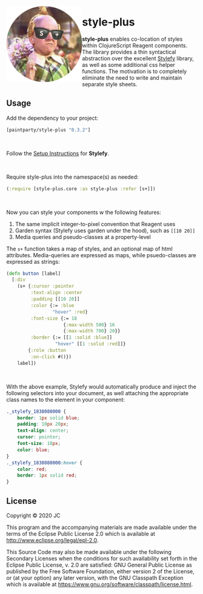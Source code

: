 <p align="center">
  <img align="left" width="200" src="s+logo.jpg" alt="">
</p>

# style-plus

**style-plus** enables co-location of styles within ClojureScript Reagent components. The library provides a thin syntactical abstraction over the excellent [Stylefy](https://github.com/Jarzka/stylefy) library, as well as some additional css helper functions. The motivation is to completely eliminate the need to write and maintain separate style sheets.

## Usage
Add the dependency to your project:
```Clojure
[paintparty/style-plus "0.3.2"]
```
&nbsp;

Follow the [Setup Instructions](https://github.com/Jarzka/stylefy#setup) for **Stylefy**.

&nbsp;

Require style-plus into the namespace(s) as needed:
```Clojure
(:require [style-plus.core :as style-plus :refer [s+]])
```

&nbsp;

Now you can style your components w the following features:
1) The same implicit integer-to-pixel convention that Reagent uses
2) Garden syntax (Stylefy uses garden under the hood), such as `[[10 20]]`
3) Media queries and pseudo-classes at a property-level

The `s+` function takes a map of styles, and an optional map of html attributes. Media-queries are expressed as maps, while psuedo-classes are expressed as strings:
```Clojure
(defn button [label]
  [:div
    (s+ {:cursor :pointer
         :text-align :center
         :padding [[10 20]]
         :color {:= :blue
                 "hover" :red}
         :font-size {:= 18
                     {:max-width 500} 16
                     {:max-width 700} 20}}
         :border {:= [[1 :solid :blue]]
                  "hover" [[1 :solid :red]]}
        {:role :button
         :on-click #()})
    label])
```

&nbsp;

With the above example, Stylefy would automatically produce and inject the following selectors into your document, as well attaching the appropriate class names to the element in your component:
```css
._stylefy_1838088000 {
    border: 1px solid blue;
    padding: 10px 20px;
    text-align: center;
    cursor: pointer;
    font-size: 18px;
    color: blue;
}
._stylefy_1838088000:hover {
    color: red;
    border: 1px solid red;
}
```
## License

Copyright © 2020 JC

This program and the accompanying materials are made available under the
terms of the Eclipse Public License 2.0 which is available at
http://www.eclipse.org/legal/epl-2.0.

This Source Code may also be made available under the following Secondary
Licenses when the conditions for such availability set forth in the Eclipse
Public License, v. 2.0 are satisfied: GNU General Public License as published by
the Free Software Foundation, either version 2 of the License, or (at your
option) any later version, with the GNU Classpath Exception which is available
at https://www.gnu.org/software/classpath/license.html.
